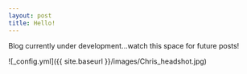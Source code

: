 ```yaml
---
layout: post
title: Hello!
---
```


Blog currently under development...watch this space for future posts!

![_config.yml]({{ site.baseurl }}/images/Chris_headshot.jpg)
